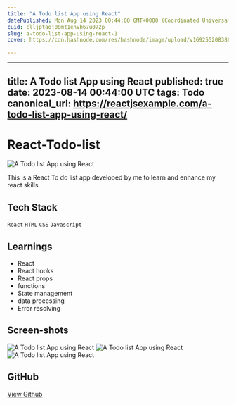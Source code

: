 ```yaml
---
title: "A Todo list App using React"
datePublished: Mon Aug 14 2023 00:44:00 GMT+0000 (Coordinated Universal Time)
cuid: clljptaoj00mt1envh67u072p
slug: a-todo-list-app-using-react-1
cover: https://cdn.hashnode.com/res/hashnode/image/upload/v1692552083880/9e99a024-1d0e-47c7-b763-dea357a19214.jpeg

---
```


---
title: A Todo list App using React
published: true
date: 2023-08-14 00:44:00 UTC
tags: Todo
canonical_url: https://reactjsexample.com/a-todo-list-app-using-react/
---

# React-Todo-list
 ![A Todo list App using React](https://cdn.hashnode.com/res/hashnode/image/upload/v1692552083880/9e99a024-1d0e-47c7-b763-dea357a19214.jpeg)

This is a React To do list app developed by me to learn and enhance my react skills.

## Tech Stack

`React` `HTML` `CSS` `Javascript`

## Learnings

- React
- React hooks
- React props
- functions
- State management
- data processing
- Error resolving

## Screen-shots

![A Todo list App using React](https://cdn.hashnode.com/res/hashnode/image/upload/v1692552085116/f6f5536c-f542-4360-8dfe-e1ad390b3e0f.png) ![A Todo list App using React](https://cdn.hashnode.com/res/hashnode/image/upload/v1692552086347/f9d17c3f-eebf-4c1a-9351-35edd32a243a.png) ![A Todo list App using React](https://cdn.hashnode.com/res/hashnode/image/upload/v1692552087295/b3fa3123-4060-4132-8818-8e08d165bd10.png)

## GitHub

[View Github](https://github.com/MaheshRautrao/React-Todo-list?ref=reactjsexample.com)